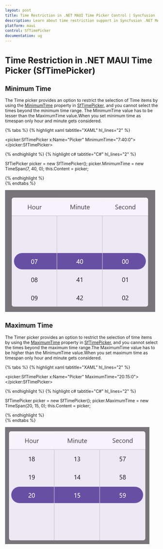 ```yaml
---
layout: post
title: Time Restriction in .NET MAUI Time Picker Control | Syncfusion
description: Learn about time restriction support in Syncfusion .NET MAUI Time Picker (SfTImePicker) control and its basic features.
platform: maui
control: SfTimePicker
documentation: ug
---  
```


# Time Restriction in .NET MAUI Time Picker (SfTimePicker)

## Minimum Time

The Time picker provides an option to restrict the selection of Time items by using the [MinimumTime]() property in [SfTimePicker](), and you cannot select the times beyond the minimum time range. The MinimumTime value has to be lesser than the MaximumTime value.When you set minimum time as timespan only hour and minute gets considered.

{% tabs %}
{% highlight xaml tabtitle="XAML" hl_lines="2" %}

<picker:SfTimePicker x:Name="Picker"
                     MinimumTime="7:40:0">
</picker:SfTimePicker>

{% endhighlight %}
{% highlight c# tabtitle="C#" hl_lines="2" %}

SfTiePicker picker = new SfTimePicker();
picker.MinimumTime = new TimeSpan(7, 40, 0);
this.Content = picker;

{% endhighlight %}  
{% endtabs %}

![Minimum time in .NET MAUI Time picker.](images/time-restriction/maui-timepicker-timerestriction-minimumtime.png)

## Maximum Time

The Timer picker provides an option to restrict the selection of time items by using the [MaximumTime]() property in [SfTimePicker](), and you cannot select the times beyond the maximum time range.The MaximumTime value has to be higher than the MinimumTime value.When you set maximum time as timespan only hour and minute gets considered.

{% tabs %}
{% highlight xaml tabtitle="XAML" hl_lines="2" %}

<picker:SfTimePicker x:Name="Picker"
                     MaximumTime="20:15:0">
</picker:SfTimePicker>

{% endhighlight %}
{% highlight c# tabtitle="C#" hl_lines="2" %}

SfTimePicker picker = new SfTimePicker();
picker.MaximumTime = new TimeSpan(20, 15, 0);
this.Content = picker;

{% endhighlight %}  
{% endtabs %}

![Maximum time in .NET MAUI Time picker.](images/time-restriction/maui-timepicker-timerestriction-maximumtime.png)